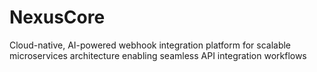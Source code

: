 # NexusCore
Cloud-native, AI-powered webhook integration platform for scalable microservices architecture enabling seamless API integration workflows
